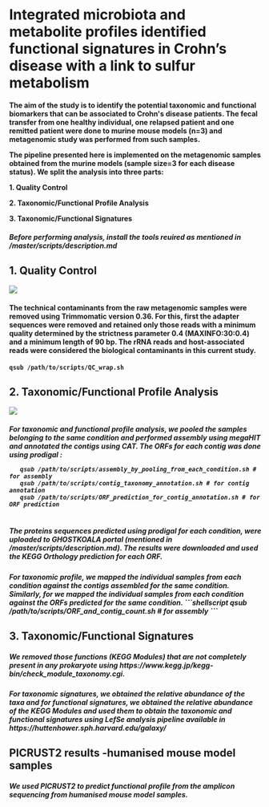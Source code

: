 <h1> Integrated microbiota and metabolite profiles identified functional signatures in Crohn’s disease with a link to sulfur metabolism </h1>

<b>     The aim of the study is to identify the potential taxonomic and functional biomarkers that can be associated to Crohn's disease patients. The fecal transfer from one healthy individual, one relapsed patient and one remitted patient were done to murine mouse models (n=3) and metagenomic study was performed from such samples.<p>
        The pipeline presented here is implemented on the metagenomic samples obtained from the murine models (sample size=3 for each disease status). We split the analysis into three parts: <p>
        1. Quality Control <p>
        2. Taxonomic/Functional Profile Analysis <p>
        3. Taxonomic/Functional Signatures <p>
<h5>Before performing analysis, install the tools reuired as mentioned in /master/scripts/description.md        
<h2> 1. Quality Control </h2>
<img src="https://github.com/abilashdurairaj/Metwaly-et-al.-2020/blob/master/pictures/QC_pipeline_fin.PNG" width: "40%" height: "30%">

<h4> The technical contaminants from the raw metagenomic samples were removed using Trimmomatic version 0.36. For this, first the adapter sequences were removed and retained only those reads with a minimum quality determined by the strictness parameter 0.4 (MAXINFO:30:0.4) and a minimum length of 90 bp. 
     The rRNA reads and host-associated reads were considered the biological contaminants in this current study. </h4>
 
   ```shellscript
   qsub /path/to/scripts/QC_wrap.sh
  ```
<h2> 2. Taxonomic/Functional Profile Analysis </h2>
<img src="https://github.com/abilashdurairaj/Metwaly-et-al.-2020/blob/master/pictures/outline_analysis.PNG" width: "40%" height: "30%">
<h5>For taxonomic and functional profile analysis, we pooled the samples belonging to the same condition and performed assembly using megaHIT and annotated the contigs using CAT. The ORFs for each contig was done using prodigal :

```shellscript
   qsub /path/to/scripts/assembly_by_pooling_from_each_condition.sh # for assembly
   qsub /path/to/scripts/contig_taxonomy_annotation.sh # for contig annotation
   qsub /path/to/scripts/ORF_prediction_for_contig_annotation.sh # for ORF prediction
   
  ```
  
<h5> The proteins sequences predicted using prodigal for each condition, were uploaded to GHOSTKOALA portal (mentioned in /master/scripts/description.md). The results were downloaded and used the KEGG Orthology prediction for each ORF.
<h5> For taxonomic profile, we mapped the individual samples from each condition against the contigs assembled for the same condition. Similarly, for we mapped the individual samples from each condition against the ORFs predicted for the same condition.
```shellscript
   qsub /path/to/scripts/ORF_and_contig_count.sh # for assembly
 ```
<h2> 3. Taxonomic/Functional Signatures </h2>

<h5>We removed those functions (KEGG Modules) that are not completely present in any prokaryote using https://www.kegg.jp/kegg-bin/check_module_taxonomy.cgi. 
<h5> For taxonomic signatures, we obtained the relative abundance of the taxa and for functional signatures, we obtained the relative abundance of the KEGG Modules and used them to obtain the taxonomic and functional signatures using LefSe analysis pipeline available in https://huttenhower.sph.harvard.edu/galaxy/

<h2>  PICRUST2 results -humanised mouse model samples </h2>
<h5>    We used PICRUST2 to predict functional profile from the amplicon sequencing from humanised mouse model samples.   </h2>


</b>
        
